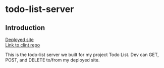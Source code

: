 # todo-list-server

## Introduction

[Deployed site](https://todo-list-yl.herokuapp.com/todo-list/todo-list)
</br>
[Link to clint repo](https://github.com/Elle624/todo-list)

This is the todo-list server we built for my project Todo List. Dev can GET, POST, and DELETE to/from my deployed site.
